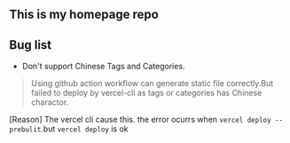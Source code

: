 ## This is my homepage repo
## Bug list
* Don't support Chinese Tags and Categories.
> Using github action workflow can generate static file correctly.But failed to deploy by vercel-cli as tags or categories has Chinese charactor.

[Reason] The vercel cli cause this. the error ocurrs when `vercel deploy --prebulit`.but `vercel deploy` is ok
